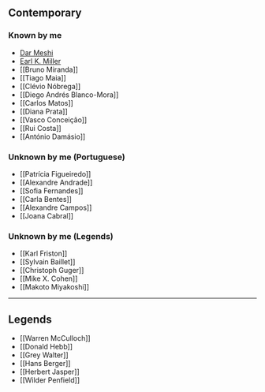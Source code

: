 ## Contemporary
### Known by me
+ [Dar Meshi](https://comartsci.msu.edu/our-people/dar-meshi)
+ [Earl K. Miller](https://ekmillerlab.mit.edu/earl-miller/)
+ [[Bruno Miranda]]
+ [[Tiago Maia]]
+ [[Clévio Nóbrega]]
+ [[Diego Andrés Blanco-Mora]]
+ [[Carlos Matos]]
+ [[Diana Prata]]
+ [[Vasco Conceição]]
+ [[Rui Costa]]
+ [[António Damásio]]

### Unknown by me (Portuguese)
+ [[Patrícia Figueiredo]]
+ [[Alexandre Andrade]]
+ [[Sofia Fernandes]]
+ [[Carla Bentes]]
+ [[Alexandre Campos]]
+ [[Joana Cabral]]

### Unknown by me (Legends)
+ [[Karl Friston]]
+ [[Sylvain Baillet]]
+ [[Christoph Guger]]
+ [[Mike X. Cohen]]
+ [[Makoto Miyakoshi]]


---
## Legends
+ [[Warren McCulloch]]
+ [[Donald Hebb]]
+ [[Grey Walter]]
+ [[Hans Berger]]
+ [[Herbert Jasper]]
+ [[Wilder Penfield]]